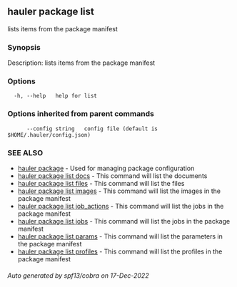 ## hauler package list

lists items from the package manifest

### Synopsis


Description:
lists items from the package manifest
	

### Options

```
  -h, --help   help for list
```

### Options inherited from parent commands

```
      --config string   config file (default is $HOME/.hauler/config.json)
```

### SEE ALSO

* [hauler package](hauler_package.md)	 - Used for managing package configuration
* [hauler package list docs](hauler_package_list_docs.md)	 - This command will list the documents
* [hauler package list files](hauler_package_list_files.md)	 - This command will list the files
* [hauler package list images](hauler_package_list_images.md)	 - This command will list the images in the package manifest
* [hauler package list job_actions](hauler_package_list_job_actions.md)	 - This command will list the jobs in the package manifest
* [hauler package list jobs](hauler_package_list_jobs.md)	 - This command will list the jobs in the package manifest
* [hauler package list params](hauler_package_list_params.md)	 - This command will list the parameters in the package manifest
* [hauler package list profiles](hauler_package_list_profiles.md)	 - This command will list the profiles in the package manifest

###### Auto generated by spf13/cobra on 17-Dec-2022
